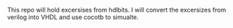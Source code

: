 This repo will hold excersises from hdlbits. I will convert the excersizes from verilog into VHDL and use cocotb to simualte.